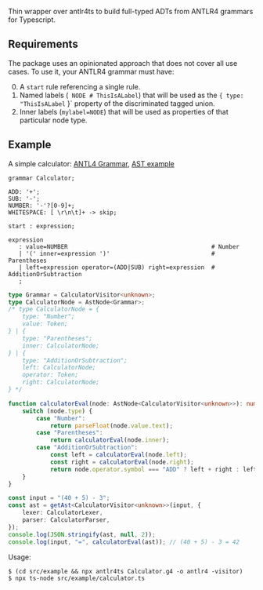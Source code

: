 Thin wrapper over antlr4ts to build full-typed ADTs from ANTLR4 grammars for Typescript.

## Requirements

The package uses an opinionated approach that does not cover all use cases. To use it, your ANTLR4 grammar must have:

0. A `start` rule referencing a single rule.
1. Named labels (` NODE # ThisIsALabel`) that will be used as the `{ type: "ThisIsALabel` }` property of the discriminated tagged union.
2. Inner labels (`mylabel=NODE`) that will be used as properties of that particular node type.

## Example

A simple calculator: [ANTL4 Grammar](src/example/Calculator.g4), [AST example](src/example/calculator.ts)

```g4
grammar Calculator;

ADD: '+';
SUB: '-';
NUMBER: '-'?[0-9]+;
WHITESPACE: [ \r\n\t]+ -> skip;

start : expression;

expression
   : value=NUMBER                                         # Number
   | '(' inner=expression ')'                             # Parentheses
   | left=expression operator=(ADD|SUB) right=expression  # AdditionOrSubtraction
   ;
```

```typescript
type Grammar = CalculatorVisitor<unknown>;
type CalculatorNode = AstNode<Grammar>;
/* type CalculatorNode = {
    type: "Number";
    value: Token;
} | {
    type: "Parentheses";
    inner: CalculatorNode;
} | {
    type: "AdditionOrSubtraction";
    left: CalculatorNode;
    operator: Token;
    right: CalculatorNode;
} */

function calculatorEval(node: AstNode<CalculatorVisitor<unknown>>): number {
    switch (node.type) {
        case "Number":
            return parseFloat(node.value.text);
        case "Parentheses":
            return calculatorEval(node.inner);
        case "AdditionOrSubtraction":
            const left = calculatorEval(node.left);
            const right = calculatorEval(node.right);
            return node.operator.symbol === "ADD" ? left + right : left - right;
    }
}

const input = "(40 + 5) - 3";
const ast = getAst<CalculatorVisitor<unknown>>(input, {
    lexer: CalculatorLexer,
    parser: CalculatorParser,
});
console.log(JSON.stringify(ast, null, 2));
console.log(input, "=", calculatorEval(ast)); // (40 + 5) - 3 = 42
```

Usage:

```shell
$ (cd src/example && npx antlr4ts Calculator.g4 -o antlr4 -visitor)
$ npx ts-node src/example/calculator.ts
```
